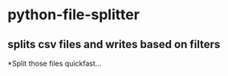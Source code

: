 # python-file-splitter
## splits csv files and writes based on filters
*Split those files quickfast...
